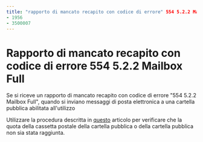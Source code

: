 ```yaml
---
title: "rapporto di mancato recapito con codice di errore" 554 5.2.2 Mailbox Full "" ms. Author: ChrisDa Author: ChrisDa Manager: dansimp ms. Date: 04/21/2020 ms. audience: ITPro ms. Topic: article ms. Service: O365-Administration ROBOTs: noindex, nofollow localization_priority: Normal ms. Custom: 
- 1956
- 3500007
---
```


# <a name="ndr-with-error-code-554-522-mailbox-full"></a>Rapporto di mancato recapito con codice di errore 554 5.2.2 Mailbox Full

Se si riceve un rapporto di mancato recapito con codice di errore "554 5.2.2 Mailbox Full", quando si inviano messaggi di posta elettronica a una cartella pubblica abilitata all'utilizzo  

Utilizzare la procedura descritta in [questo](https://aka.ms/554522) articolo per verificare che la quota della cassetta postale della cartella pubblica o della cartella pubblica non sia stata raggiunta.
